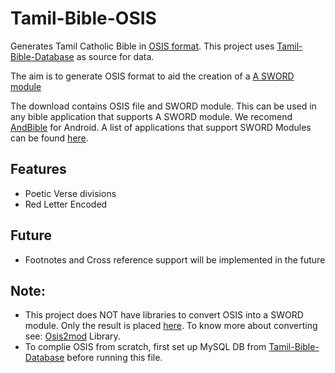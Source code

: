# Tamil-Bible-OSIS
Generates Tamil Catholic Bible in [OSIS format](http://crosswire.org/osis/). This project uses [Tamil-Bible-Database](https://github.com/jayarathina/Tamil-Bible-Database) as source for data.

The aim is to generate OSIS format to aid the creation of a [A SWORD module](https://www.crosswire.org/sword/develop/swordmodule/)

The download contains OSIS file and SWORD module. This can be used in any bible application that supports A SWORD module. We recomend [AndBible](https://andbible.github.io) for Android. A list of applications that support SWORD Modules can be found [here](https://www.crosswire.org/applications/).

## Features
* Poetic Verse divisions
* Red Letter Encoded

## Future
* Footnotes and Cross reference support will be implemented in the future

## Note:
* This project does NOT have libraries to convert OSIS into a SWORD module. Only the result is placed [here](Output/TAMCT-CE.zip). To know more about converting see: [Osis2mod](https://wiki.crosswire.org/Osis2mod) Library.
* To complie OSIS from scratch, first set up MySQL DB from [Tamil-Bible-Database](https://github.com/jayarathina/Tamil-Bible-Database) before running this file.